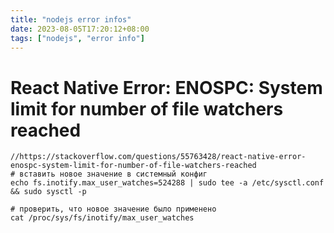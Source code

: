 ```yaml
---
title: "nodejs error infos"
date: 2023-08-05T17:20:12+08:00
tags: ["nodejs", "error info"]
---
```

# React Native Error: ENOSPC: System limit for number of file watchers reached
```
//https://stackoverflow.com/questions/55763428/react-native-error-enospc-system-limit-for-number-of-file-watchers-reached
# вставить новое значение в системный конфиг
echo fs.inotify.max_user_watches=524288 | sudo tee -a /etc/sysctl.conf && sudo sysctl -p

# проверить, что новое значение было применено
cat /proc/sys/fs/inotify/max_user_watches

```